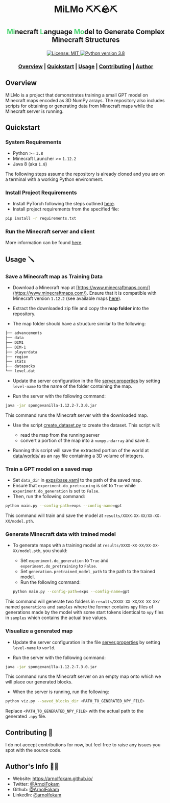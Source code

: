 <h1 align="center">MiLMo ⛏️⛏🪨⛏</h1>

<h2 align="center">
  <p><span style="color: #4dd672">Mi</span>necraft <span style="color: #4dd672">L</span>anguage <span style="color: #4dd672">Mo</span>del to Generate Complex Minecraft Structures</p>
</h2>

<div align="center">
  <a href="#" target="_blank">
    <img alt="License: MIT" src="https://img.shields.io/badge/License-MIT-yellow.svg" />
  </a>
  <a href="">
    <img src="https://img.shields.io/badge/python-3.8-blue" alt="Python version 3.8"/>
  </a>
</div>

<div align="center">
  <h3>
    <a href="#overview">Overview</a> |
    <a href="#quickstart">Quickstart</a> |
    <a href="#usage">Usage</a> |
    <a href="#contributing">Contributing</a> |
    <a href="#author">Author</a>
  </h3>
</div>

<h2 name="overview" id="overview">Overview </h2>

MiLMo is a project that demonstrates training a small GPT model on Minecraft maps encoded as 3D NumPy arrays. The repository also includes scripts for obtaining or generating data from Minecraft maps while the Minecraft server is running.

<h2 name="quickstart" id="quickstart">Quickstart </h2>

### System Requirements

* Python >= `3.8`
* Minecraft Launcher >= `1.12.2`
* Java 8 (aka `1.8`)

The following steps assume the repository is already cloned and you are on a terminal with a working Python environment.

### Install Project Requirements

* Install PyTorch following the steps outlined [here](https://pytorch.org/get-started/locally/).
* Install project requirements from the specified file:

```bash
pip install -r requirements.txt
```

### Run the Minecraft server and client

More information can be found [here](https://github.com/real-itu/Evocraft-py#4-rendering-minecraft).

<h2 name="usage" id="usage">Usage 🪛</h2>

### Save a Minecraft map as Training Data

- Download a Minecraft map at [https://www.minecraftmaps.com/](https://www.minecraftmaps.com/). Ensure that it is compatible with Minecraft version `1.12.2` (see available maps [here](https://www.minecraftmaps.com/1-12-2)).

- Extract the downloaded zip file and copy the **map folder** into the repository.
- The map folder should have a structure similar to the following:

```bash
├── advancements
├── data 
├── DIM1 
├── DIM-1 
├── playerdata
├── region
├── stats
├── datapacks
└── level.dat
```

- Update the server configuration in the file [server.properties](/server.properties) by setting `level-name` to the name of the folder containing the map.

- Run the server with the following command:

```bash
java -jar spongevanilla-1.12.2-7.3.0.jar
```

This command runs the Minecraft server with the downloaded map.

- Use the script [create_dataset.py](/create_dataset.py) to create the dataset. This script will:
    - read the map from the running server
    - convert a portion of the map into a `numpy.ndarray` and save it.

- Running this script will save the extracted portion of the world at [data/worlds/](/data/worlds/) as an `npy` file containing a 3D volume of integers.

### Train a GPT model on a saved map

- Set `data_dir` in [exps/base.yaml](/exps/base.yaml) to the path of the saved map.
- Ensure that `experiment.do_pretraining` is set to `True` while `experiment.do_generation` is set to `False`.
- Then, run the following command:

```bash
python main.py --config-path=exps --config-name=gpt
```

This command will train and save the model at `results/XXXX-XX-XX/XX-XX-XX/model.pth`.

### Generate Minecraft data with trained model

- To generate maps with a training model at `results/XXXX-XX-XX/XX-XX-XX/model.pth`, you should:
  - Set `experiment.do_generation` to `True` and `experiment.do_pretraining` to `False`.
  - Set `generation.pretrained_model_path` to the path to the trained model.
  - Run the following command:

  ```bash
  python main.py --config-path=exps --config-name=gpt
  ```

This command will generate two folders in `results/XXXX-XX-XX/XX-XX-XX/` named `generations` and `samples` where the former contains `npy` files of generations made by the model with some start tokens identical to `npy` files in `samples` which contains the actual true values.

### Visualize a generated map

- Update the server configuration in the file [server.properties](/server.properties) by setting `level-name` to `world`.

- Run the server with the following command:

```bash
java -jar spongevanilla-1.12.2-7.3.0.jar
```

This command runs the Minecraft server on an empty map onto which we will place our generated blocks.

- When the server is running, run the following:

```bash
python viz.py --saved_blocks_dir <PATH_TO_GENERATED_NPY_FILE>
```

Replace `<PATH_TO_GENERATED_NPY_FILE>` with the actual path to the generated `.npy` file.

<h2 name="contributing" id="contributing">Contributing 🤝</h2>

I do not accept contributions for now, but feel free to raise any issues you spot with the source code.

<h2 name="author" id="author">Author's Info 👨‍🎨</h2>

* Website: https://arnolfokam.github.io/
* Twitter: [@ArnolFokam](https://twitter.com/ArnolFokam)
* Github: [@ArnolFokam](https://github.com/ArnolFokam)
* LinkedIn: [@arnolfokam](https://linkedin.com/in/arnolfokam)